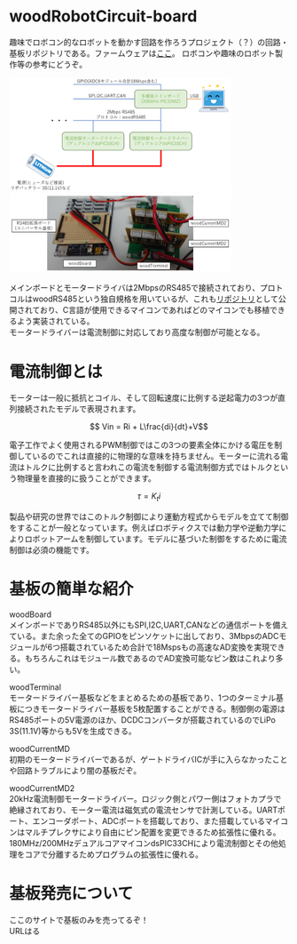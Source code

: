 # woodRobotCircuit-board
趣味でロボコン的なロボットを動かす回路を作ろうプロジェクト（？）の回路・基板リポジトリである。ファームウェアは[ここ](https://github.com/woodrobo/woodRobotCircuit-firmware)。
ロボコンや趣味のロボット製作等の参考にどうぞ。  

<img src="./add_info/woodRobotCircuit_system.PNG" alt="システム概要" width="400"/>  
<img src="./add_info/woodRobotCircuit_picture.PNG" alt="実際の基板たち" width="400"/>  

メインボードとモータードライバは2MbpsのRS485で接続されており、プロトコルはwoodRS485という独自規格を用いているが、これも[リポジトリ](https://github.com/woodrobo/wood_rs485)として公開されており、C言語が使用できるマイコンであればどのマイコンでも移植できるよう実装されている。  
モータードライバーは電流制御に対応しており高度な制御が可能となる。  

# 電流制御とは
モーターは一般に抵抗とコイル、そして回転速度に比例する逆起電力の3つが直列接続されたモデルで表現されます。  

$$ Vin = Ri + L\frac{di}{dt}+V$$

電子工作でよく使用されるPWM制御ではこの3つの要素全体にかける電圧を制御しているのでこれは直接的に物理的な意味を持ちません。モーターに流れる電流はトルクに比例すると言われこの電流を制御する電流制御方式ではトルクという物理量を直接的に扱うことができます。

$$ \tau = K_t i $$

製品や研究の世界ではこのトルク制御により運動方程式からモデルを立てて制御をすることが一般となっています。例えばロボティクスでは動力学や逆動力学によりロボットアームを制御しています。モデルに基づいた制御をするために電流制御は必須の機能です。

# 基板の簡単な紹介
woodBoard  
メインボードでありRS485以外にもSPI,I2C,UART,CANなどの通信ポートを備えている。また余った全てのGPIOをピンソケットに出しており、3MbpsのADCモジュールが6つ搭載されているため合計で18Mspsもの高速なAD変換を実現できる。もちろんこれはモジュール数であるのでAD変換可能なピン数はこれより多い。

woodTerminal  
モータードライバー基板などをまとめるための基板であり、1つのターミナル基板につきモータードライバー基板を5枚配置することができる。制御側の電源はRS485ポートの5V電源のほか、DCDCコンバータが搭載されているのでLiPo 3S(11.1V)等からも5Vを生成できる。
  
woodCurrentMD  
初期のモータードライバーであるが、ゲートドライバICが手に入らなかったことや回路トラブルにより闇の基板だぞ。

woodCurrentMD2  
20kHz電流制御モータードライバー。ロジック側とパワー側はフォトカプラで絶縁されており、モーター電流は磁気式の電流センサで計測している。UARTポート、エンコーダポート、ADCポートを搭載しており、また搭載しているマイコンはマルチプレクサにより自由にピン配置を変更できるため拡張性に優れる。180MHz/200MHzデュアルコアマイコンdsPIC33CHにより電流制御とその他処理をコアで分離するためプログラムの拡張性に優れる。  

# 基板発売について  
ここのサイトで基板のみを売ってるぞ！  
URLはる